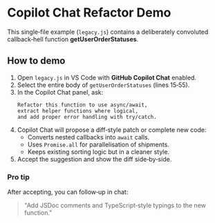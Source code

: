 # Copilot Chat Refactor Demo

This single‑file example (`legacy.js`) contains a deliberately
convoluted callback‑hell function **getUserOrderStatuses**.

## How to demo

1. Open `legacy.js` in VS Code with **GitHub Copilot Chat** enabled.
2. Select the entire body of `getUserOrderStatuses` (lines 15‑55).
3. In the Copilot Chat panel, ask:
   ```
   Refactor this function to use async/await,
   extract helper functions where logical,
   and add proper error handling with try/catch.
   ```
4. Copilot Chat will propose a diff‑style patch or complete new code:
   * Converts nested callbacks into `await` calls.
   * Uses `Promise.all` for parallelisation of shipments.
   * Keeps existing sorting logic but in a cleaner style.
5. Accept the suggestion and show the diff side‑by‑side.

### Pro tip
After accepting, you can follow‑up in chat:
> "Add JSDoc comments and TypeScript‑style typings to the new function."
